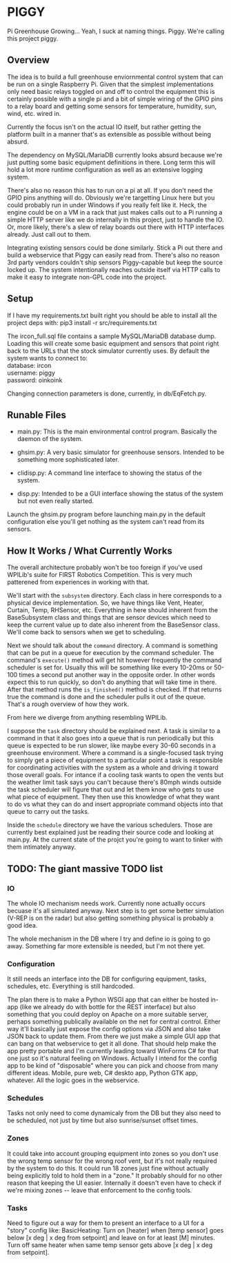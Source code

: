# PIGGY
Pi Greenhouse Growing... Yeah, I suck at naming things. Piggy.  We're calling
this project piggy.

## Overview
The idea is to build a full greenhouse enviornmental control system that can be
run on a single Raspberry Pi.  Given that the simplest implementations only
need basic relays toggled on and off to control the equipment this is certainly
possible with a single pi and a bit of simple wiring of the GPIO pins to a
relay board and getting some sensors for temperature, humidity, sun, wind, etc.
wired in.

Currently the focus isn't on the actual IO itself, but rather getting the
platform built in a manner that's as extensible as possible without being
absurd.  

The dependency on MySQL/MariaDB currently looks absurd because we're just
putting some basic equipment definitions in there.  Long term this will hold a
lot more runtime configuration as well as an extensive logging system.

There's also no reason this has to run on a pi at all.  If you don't need the
GPIO pins anything will do.  Obviously we're targetting Linux here but you
could probably run in under Windows if you really felt like it. Heck, the
engine could be on a VM in a rack that just makes calls out to a Pi running a
simple HTTP server like we do internally in this project, just to handle the
IO.  Or, more likely, there's a slew of relay boards out there with HTTP
interfaces already.  Just call out to them.

Integrating existing sensors could be done similarly.  Stick a Pi out there and
build a webservice that Piggy can easily read from.  There's also no reason 3rd
party vendors couldn't ship sensors Piggy-capable but keep the source locked
up.  The system intentionally reaches outside itself via HTTP calls to make it
easy to integrate non-GPL code into the project.

## Setup

If I have my requirements.txt built right you should be able to install all the project deps with:
pip3 install -r src/requirements.txt

The ircon_full.sql file contains a sample MySQL/MariaDB database dump.  Loading
this will create some basic equipment and sensors that point right back to the
URLs that the stock simulator currently uses.  By default the system wants to connect to:  
database: ircon  
username: piggy  
password: oinkoink  

Changing connection parameters is done, currently, in db/EqFetch.py.

## Runable Files

* main.py: This is the main environmental control program. Basically the daemon
  of the system.

* ghsim.py: A very basic simulator for greenhouse sensors.  Intended to be
  something more sophisticated later.

* clidisp.py: A command line interface to showing the status of the system.

* disp.py: Intended to be a GUI interface showing the status of the system but
  not even really started.

Launch the ghsim.py program before launching main.py in the default
configuration else you'll get nothing as the system can't read from its
sensors.

## How It Works / What Currently Works

The overall architecture probably won't be too foreign if you've used WPILib's
suite for FIRST Robotics Competition.  This is very much patterened from
experiences in working with that.

We'll start with the `subsystem` directory.  Each class in here corresponds to
a physical device implementation.  So, we have things like Vent, Heater,
Curtain, Temp, RHSensor, etc.  Everything in here should inherent from the
BaseSubsystem class and things that are sensor devices which need to keep the
current value up to date also inherent from the BaseSensor class.  We'll come
back to sensors when we get to scheduling.

Next we should talk about the `command` directory.  A command is something that
can be put in a queue for execution by the command scheduler.  The command's
`execute()` method will get hit however frequently the command scheduler is set
for.  Usually this will be something like every 10-20ms or 50-100 times a
second put another way in the opposite order.  In other words expect this to
run quickly, so don't do anything that will take time in there.  After that
method runs the `is_finished()` method is checked.  If that returns true the
command is done and the scheduler pulls it out of the queue.  That's a rough
overview of how they work.

From here we diverge from anything resembling WPILib.

I suppose the `task` directory should be explained next.  A task is similar to
a command in that it also goes into a queue that is run periodically but this
queue is expected to be run slower, like maybe every 30-60 seconds in a
greenhouse environment.  Where a command is a single-focused task trying to
simply get a piece of equipment to a particular point a task is responsible for
coordinating activities with the system as a whole and driving it toward those
overall goals.  For intance if a cooling task wants to open the vents but the
weather limit task says you can't because there's 80mph winds outside the task
scheduler will figure that out and let them know who gets to use what piece of
equipment.  They then use this knowledge of what they want to do vs what they
can do and insert appropriate command objects into that queue to carry out the
tasks.

Inside the `schedule` directory we have the various schedulers.  Those are
currently best explained just be reading their source code and looking at
main.py.  At the current state of the projct you're going to want to tinker
with them intimately anyway.


## TODO: The giant massive TODO list

### IO
The whole IO mechanism needs work. Currently none actually occurs becuase it's
all simulated anyway.  Next step is to get some better simulation (V-REP is on
the radar) but also getting something physical is probably a good idea.

The whole mechanism in the DB where I try and define io is going to go away.
Something far more extensible is needed, but I'm not there yet.

### Configuration
It still needs an interface into the DB for configuring equipment, tasks,
schedules, etc.  Everything is still hardcoded.

The plan there is to make a Python WSGI app that can either be hosted in-app
(like we already do with bottle for the REST interface) but also something that
you could deploy on Apache on a more suitable server, perhaps something
publically available on the net for central control.  Either way it'll
basically just expose the config options via JSON and also take JSON back to
update them.  From there we just make a simple GUI app that can bang on that
webservice to get it all done.  That should help make the app pretty portable
and I'm currently leading toward WinForms C# for that one just so it's natural
feeling on Windows.  Actually I intend for the config app to be kind of
"disposable" where you can pick and choose from many different ideas.  Mobile,
pure web, C# deskto app, Python GTK app, whatever.  All the logic goes in the
webservice.

### Schedules
Tasks not only need to come dynamicaly from the DB but they also need to be
scheduled, not just by time but also sunrise/sunset offset times.

### Zones
It could take into account grouping equipment into zones so you don't use the
wrong temp sensor for the wrong roof vent, but it's not really required by the
system to do this.  It could run 18 zones just fine without actually being
explicitly told to hold them in a "zone." It probably should for no other
reason that keeping the UI easier.  Internally it doesn't even have to check if
we're mixing zones -- leave that enforcement to the config tools.

### Tasks
Need to figure out a way for them to present an interface to a UI for a "story"
config like: BasicHeating: Turn on [heater] when [temp sensor] goes below [x
deg | x deg from setpoint] and leave on for at least [M] minutes. Turn off same
heater when same temp sensor gets above [x deg | x deg from setpoint].
